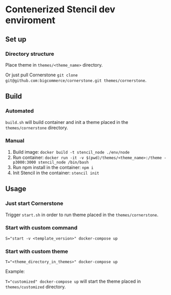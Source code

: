 # Contenerized Stencil dev enviroment

## Set up

### Directory structure
Place theme in `themes/<theme_name>` directory.

Or just pull Cornerstone `git clone git@github.com:bigcommerce/cornerstone.git themes/cornerstone`.

## Build

### Automated

`build.sh` will build container and init a theme placed in the `themes/cornerstone` directory.

### Manual

1) Build image: `docker build -t stencil_node ./env/node` 
2) Run container: `docker run -it -v $(pwd)/themes/<theme_name>:/theme -p3000:3000 stencil_node /bin/bash`
3) Run npm install in the container: `npm i`
4) Init Stencil in the container: `stencil init`

## Usage

### Just start Cornerstone 
Trigger `start.sh` in order to run theme placed in the `themes/cornerstone`. 

### Start with custom command
`S="start -v <template_version>" docker-compose up`

### Start with custom theme
`T="<theme_directory_in_themes>" docker-compose up`

Example:

`T="customized" docker-compose up` will start the theme placed in `themes/customized` directory.
